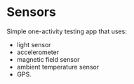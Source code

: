 # Sensors
Simple one-activity testing app that uses:
- light sensor
- accelerometer
- magnetic field sensor
- ambient temperature sensor
- GPS.
